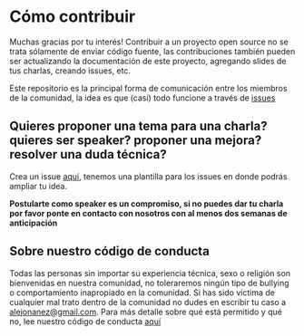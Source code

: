 # Cómo contribuir
Muchas gracias por tu interés! Contribuir a un proyecto open source no se trata sólamente de enviar código fuente, las contribuciones también pueden ser actualizando la documentación de este proyecto, agregando slides de tus charlas, creando issues, etc.

Este repositorio es la principal forma de comunicación entre los miembros de la comunidad, la idea es que (casi) todo funcione a través de [issues](https://github.com/react-medellin/meetup/issues)

## Quieres proponer una tema para una charla? quieres ser speaker? proponer una mejora? resolver una duda técnica?
Crea un issue [aquí](https://github.com/react-medellin/meetup/issues/new), tenemos una plantilla para los issues en donde podrás ampliar tu idea.

**Postularte como speaker es un compromiso, si no puedes dar tu charla por favor ponte en contacto con nosotros con al menos dos semanas de anticipación**

## Sobre nuestro código de conducta
Todas las personas sin importar su experiencia técnica, sexo o religión son bienvenidas en nuestra comunidad, no toleraremos ningún tipo de bullying o comportamiento inapropiado en la comunidad. Si has sido víctima de cualquier mal trato dentro de la comunidad no dudes en escribir tu caso a alejonanez@gmail.com. Para más detalle sobre qué está permitido y qué no, lee nuestro código de conducta [aquí](https://github.com/react-medellin/meetup/blob/master/CODE_OF_CONDUCT.md)
